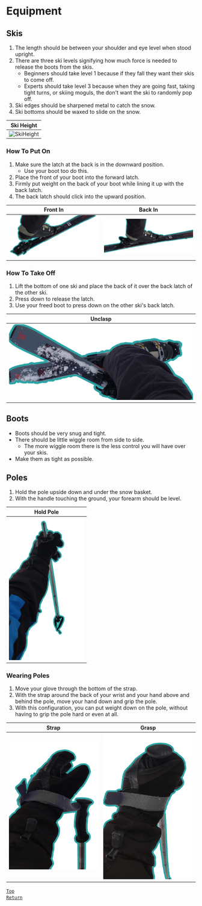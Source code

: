 # Equipment
## Skis
1. The length should be between your shoulder and eye level when stood upright.
2. There are three ski levels signifying how much force is needed to release the boots from the skis.
    * Beginners should take level 1 because if they fall they want their skis to come off.
    * Experts should take level 3 because when they are going fast, taking tight turns, or skiing moguls, the don't want the ski to randomly pop off.
3. Ski edges should be sharpened metal to catch the snow.
4. Ski bottoms should be waxed to slide on the snow.

| Ski Height |
| --- |
| <img src="../Images/SkiHeight.png" alt="SkiHeight" width="200"/> |

### How To Put On
1. Make sure the latch at the back is in the downward position.
    * Use your boot too do this.
2. Place the front of your boot into the forward latch.
3. Firmly put weight on the back of your boot while lining it up with the back latch.
4. The back latch should click into the upward position.

| Front In | Back In |
| --- | --- |
| <img src="../Images/FrontIn.png" alt="Front In" width="600"/> | <img src="../Images/BackIn.png" alt="Back In" width="600"/> |

### How To Take Off
1. Lift the bottom of one ski and place the back of it over the back latch of the other ski.
2. Press down to release the latch.
3. Use your freed boot to press down on the other ski's back latch.

| Unclasp |
| --- |
| <img src="../Images/Unclasp.png" alt="Unclasp" width="600"/> |

## Boots
* Boots should be very snug and tight.
* There should be little wiggle room from side to side.
    * The more wiggle room there is the less control you will have over your skis.
* Make them as tight as possible.

## Poles
1. Hold the pole upside down and under the snow basket. 
2. With the handle touching the ground, your forearm should be level.

| Hold Pole |
| --- |
| <img src="../Images/HoldPole.png" alt="HoldPole" width="200"/> |

### Wearing Poles
1. Move your glove through the bottom of the strap.
2. With the strap around the back of your wrist and your hand above and behind the pole, move your hand down and grip the pole.
3. With this configuration, you can put weight down on the pole, without having to grip the pole hard or even at all.

| Strap | Grasp |
| --- | --- |
| <img src="../Images/Strap.png" alt="Strap" width="600"/> | <img src="../Images/Grasp.png" alt="Grasp" width="600"/> |

[`Top`](#equipment)  
[`Return`](../README.md#floridian-guide-to-skiing)